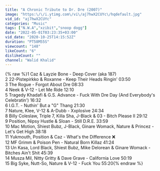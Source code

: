 ```yaml
---
title: "A Chronic Tribute to Dr. Dre (2007)"
image: "https:\/\/i.ytimg.com\/vi\/aj7hwX2CUYc\/hqdefault.jpg"
vid_id: "aj7hwX2CUYc"
categories: "Music"
tags: ["N.W.A","xzibit","snoop dogg"]
date: "2022-05-01T03:23:35+03:00"
vid_date: "2020-10-25T14:15:52Z"
duration: "PT58M55S"
viewcount: "148"
likeCount: "6"
dislikeCount: ""
channel: "Walid Khalid"
---
```

{% raw %}1 Caz &amp; Layzie Bone - Deep Cover (aka 187) <br />2 22-Pistepirkko &amp; Roxanne - Keep Their Heads Ringin' 03:50<br />3 The Rogue - Forgot About Dre 08:33<br />4 Neek &amp; V-12 - Let Me Ride 12:10<br />5 Tragedy Khadafi &amp; G.S. Advance - Fuck With Dre Day (And Everybody's Celebratin') 16:32<br />6 I.G.T. - Nuthin' But a &quot;G&quot; Thang 21:30<br />7 Nature, Klee, V-12 &amp; A-Dubb - Xxplosive 24:34<br />8 Billy Coleslaw, Triple 7, Killa Sha, J-Black &amp; 03 - Bitch Please II 29:12<br />9 Position, Nipsy Hustle &amp; Sloan - Still D.R.E. 33:59<br />10 Mac Motion, Shiest Bubz, J-Black, Ginare Womack, Nature &amp; Princez - Let's Get High 38:18<br />11 Yukmouth, Position &amp; Caz - What's the Difference ❌ <br />12 MF Grimm &amp; Poison Pen - Natural Born Killaz 41:24<br />13 Un Kasa, Lord Black, Shiest Bubz, Mike Delorean &amp; Ginare Womack - Bitches Ain't Shit 45:39<br />14 Musza Mil, Nitty Gritty &amp; Dave Grave - California Love 50:19<br />15 Big Syke, Nutt-So, Nature &amp; V-12 - Fuck You 55:20{% endraw %}
